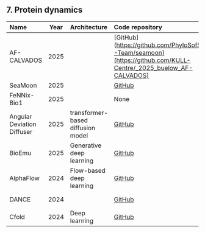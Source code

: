 ## 7. Protein dynamics

| **Name**    | **Year** | **Architecture**          | **Code repository**                                         | **Webserver**                                                                 | **Reference**                                           |
|:------------|:--------:|:--------------------------|:------------------------------------------------------------|:-------------------------------------------------------------------------------|:---------------------------------------------------------|
| AF-CALVADOS | 2025     |   | [GitHub](https://github.com/PhyloSofS-Team/seamoon](https://github.com/KULL-Centre/_2025_buelow_AF-CALVADOS)               | None                                                                           | [10.1101/2025.10.19.683306v1](https://www.biorxiv.org/content/10.1101/2025.10.19.683306v1) |
| SeaMoon | 2025     |   | [GitHub](https://github.com/PhyloSofS-Team/seamoon)               | None                                                                           | [10.1016/j.str.2025.06.010](https://doi.org/10.1016/j.str.2025.06.010) |
| FeNNix-Bio1 | 2025     |   | None               | None                                                                           | [10.26434/chemrxiv-2025-f1hgn-v3](https://doi.org/10.26434/chemrxiv-2025-f1hgn-v3) |
| Angular Deviation Diffuser | 2025     | transformer-based diffusion model  | [GitHub](https://github.com/AlanYangYi/Angular_Deviation_Diffuser)               | None                                                                           | [10.1101/2025.03.03.6404921](https://doi.org/10.1101/2025.03.03.640492) |
| BioEmu      | 2025     | Generative deep learning  | [GitHub](https://github.com/microsoft/bioemu)               | [Colab](https://colab.research.google.com/github/pablo-arantes/making-it-rain/blob/main/BioEmu.ipynb)                                                                         | [10.1126/science.adv9817](https://doi.org/10.1101/2024.12.05.626885v1) |
| AlphaFlow   | 2024     | Flow-based deep learning  | [GitHub](https://github.com/bjing2016/alphaflow)            | None                                                                           | [arXiv:2402.04845](https://arxiv.org/abs/2402.04845)     |
| DANCE   | 2024     |   | [GitHub](https://github.com/PhyloSofS-Team/DANCE)            | None                                                                           | [10.1038/s41597-024-03524-5](https://doi.org/10.1038/s41597-024-03524-5)     |
| Cfold       | 2024     | Deep learning             | [GitHub](https://github.com/patrickbryant1/Cfold)           | [Colab Notebook](https://colab.research.google.com/github/dina-lab3D/CombFold/blob/master/CombFold.ipynb)* | [s41467-024-51507-2](https://doi.org/10.1038/s41467-024-51507-2) |











